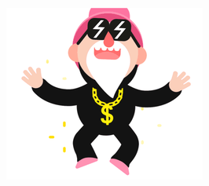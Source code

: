 <div align="center">
	<img src="https://github.com/vanquyet94/vanquyet94/raw/master/main.gif">
</div>